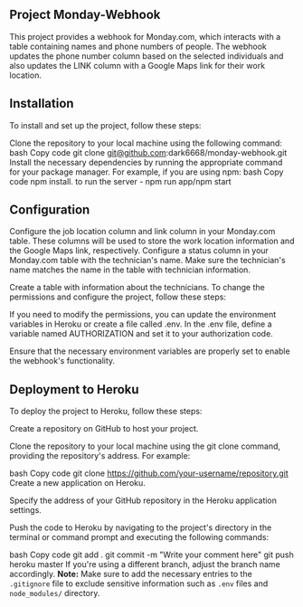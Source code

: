 ## Project Monday-Webhook

This project provides a webhook for Monday.com, which interacts with a table containing names and phone numbers of people. The webhook updates the phone number column based on the selected individuals and also updates the LINK column with a Google Maps link for their work location.

## Installation
To install and set up the project, follow these steps:

Clone the repository to your local machine using the following command:
bash
Copy code
git clone git@github.com:dark6668/monday-webhook.git
Install the necessary dependencies by running the appropriate command for your package manager. For example, if you are using npm:
bash
Copy code
npm install.
to run the server  - npm run app/npm start

## Configuration
Configure the job location column and link column in your Monday.com table. These columns will be used to store the work location information and the Google Maps link, respectively.
Configure a status column in your Monday.com table with the technician's name. Make sure the technician's name matches the name in the table with technician information.

Create a table with information about the technicians.
To change the permissions and configure the project, follow these steps:

If you need to modify the permissions, you can update the environment variables in Heroku or create a file called .env. In the .env file, define a variable named AUTHORIZATION and set it to your authorization code.

Ensure that the necessary environment variables are properly set to enable the webhook's functionality.

## Deployment to Heroku
To deploy the project to Heroku, follow these steps:

Create a repository on GitHub to host your project.

Clone the repository to your local machine using the git clone command, providing the repository's address. For example:

bash
Copy code
git clone https://github.com/your-username/repository.git
Create a new application on Heroku.

Specify the address of your GitHub repository in the Heroku application settings.

Push the code to Heroku by navigating to the project's directory in the terminal or command prompt and executing the following commands:

bash
Copy code
git add .
git commit -m "Write your comment here"
git push heroku master
If you're using a different branch, adjust the branch name accordingly.
**Note:** Make sure to add the necessary entries to the `.gitignore` file to exclude sensitive information such as `.env` files and `node_modules/` directory.
